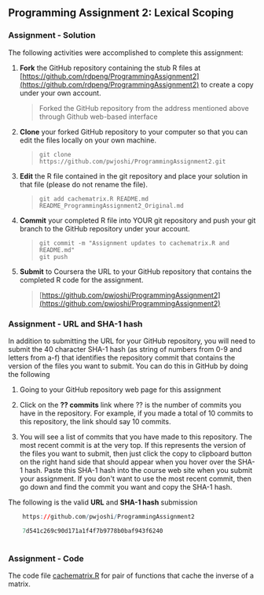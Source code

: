 ## Programming Assignment 2: Lexical Scoping 

### Assignment - Solution 

The following activities were accomplished to complete this assignment: 

1.  **Fork** the GitHub repository containing the stub R files at
    [https://github.com/rdpeng/ProgrammingAssignment2](https://github.com/rdpeng/ProgrammingAssignment2) to create a copy under your own account.
    > Forked the GitHub repository from the address mentioned above through Github web-based interface
    
2.  **Clone** your forked GitHub repository to your computer so that you can edit the files locally on your own machine.
    > `git clone https://github.com/pwjoshi/ProgrammingAssignment2.git`
    
3.  **Edit** the R file contained in the git repository and place your solution in that file (please do not rename the file).
    > `git add cachematrix.R README.md README_ProgrammingAssignment2_Original.md`

4.  **Commit** your completed R file into YOUR git repository and push your git branch to the GitHub repository under your account.
    > `git commit -m "Assignment updates to cachematrix.R and README.md"`  
    > `git push`
    
5.  **Submit** to Coursera the URL to your GitHub repository that contains the completed R code for the assignment.
    > [https://github.com/pwjoshi/ProgrammingAssignment2](https://github.com/pwjoshi/ProgrammingAssignment2) 
    
    
### Assignment - URL and SHA-1 hash 

In addition to submitting the URL for your GitHub repository, you will need to submit the 40 character SHA-1 hash 
(as string of numbers from 0-9 and letters from a-f) that identifies the repository commit that contains the version 
of the files you want to submit. You can do this in GitHub by doing the following


1. Going to your GitHub repository web page for this assignment

2. Click on the **?? commits** link where ?? is the number of commits you have in the repository. 
   For example, if you made a total of 10 commits to this repository, the link should say 10 commits.

3. You will see a list of commits that you have made to this repository. The most recent commit is at the very top. 
   If this represents the version of the files you want to submit, then just click the copy to clipboard 
   button on the right hand side that should appear when you hover over the SHA-1 hash. Paste this SHA-1 hash 
   into the course web site when you submit your assignment. If you don't want to use the most recent commit, 
   then go down and find the commit you want and copy the SHA-1 hash.

The following is the valid **URL** and **SHA-1 hash** submission


```r
    https://github.com/pwjoshi/ProgrammingAssignment2

    7d541c269c90d171a1f4f7b9778b0baf943f6240
    
```

### Assignment - Code 

  The code file [cachematrix.R](cachematrix.R) for pair of functions that cache the inverse of a matrix.
